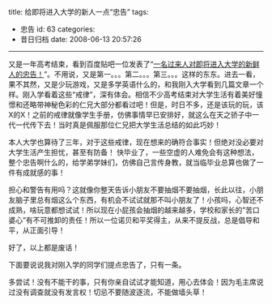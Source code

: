 title: 给即将进入大学的新人一点“忠告”
tags:
  - 忠告
id: 63
categories:
  - 昔日归档
date: 2008-06-13 20:57:26
---

又是一年高考结束，看到百度贴吧一位发表了“[一名过来人对即将进入大学的新鲜人的忠告！](http://tieba.baidu.com/f?kz=404395151&amp;bl=jrzt_p07)”。<!--more-->不用说，又是第一。。。第二。。。第三。。。这样的东东。进去一看，果不其然，又是少玩游戏，又是多学英语什么的，和我刚入大学看到几篇文章一个样。刚入学看着这些“戒律”，深有体会。相信不少高考结束对大学生活有着美好憧憬和还略带神秘色彩的仁兄大部分都看过吧！但是，时日不多，还是该玩的玩，该X的X！之前的戒律就像学生手册，仿佛事情早已安排好，就这么在天之骄子中一代一代传下去！当时真是佩服那位仁兄把大学生活总结的如此巧妙！

本人大学也算待了三年，对于这些戒律，现在想来的确符合事实！但绝对没必要对大学生活产生担忧，甚至有防备！ 快毕业了，一些空虚的人难免会有这种想法，整个忠告啊什么的，给学弟学妹们，仿佛自己言传身教，就当临毕业总算也做了一件有成就感的事！

担心和警告有用吗？这就像你整天告诉小朋友不要抽烟不要抽烟，长此以往，小朋友脑子里总有烟这么个东西，有机会不试试就那不叫小朋友了！小孩吗，心智还不成熟，啥玩意都想试试！所以现在小屁孩会抽烟的越来越多，学校和家长的”苦口婆心”有不可推卸的责任！所以一位诺贝和平奖得主，从来不提反战，总是倡导和平，从正面引导！

好了，以上都是废话！

下面要说说我对刚入学的同学们提点忠告了，只有一条。

多尝试！没有不能干的事，只有你亲自试试才能知道，用心去体会！因为毛主席说过没有调查就没有发言权！切忌不要随波逐流，不能做墙头草！